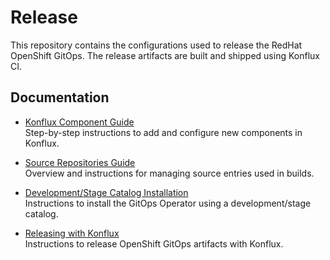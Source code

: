 # Release

This repository contains the configurations used to release the RedHat OpenShift GitOps. The release artifacts are built and shipped using Konflux CI.

## Documentation

- [Konflux Component Guide](docs/konflux-component-guide.md)  
  Step-by-step instructions to add and configure new components in Konflux.

- [Source Repositories Guide](docs/sources-guide.md)  
  Overview and instructions for managing source entries used in builds.

- [Development/Stage Catalog Installation](docs/catalog-installation.md)  
  Instructions to install the GitOps Operator using a development/stage catalog.

- [Releasing with Konflux](docs/releasing-with-konflux.md)  
  Instructions to release OpenShift GitOps artifacts with Konflux.
